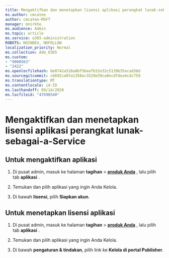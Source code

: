 ```yaml
---
title: Mengaktifkan dan menetapkan lisensi aplikasi perangkat lunak-sebagai-a-Service
ms.author: cmcatee
author: cmcatee-MSFT
manager: mnirkhe
ms.audience: Admin
ms.topic: article
ms.service: o365-administration
ROBOTS: NOINDEX, NOFOLLOW
localization_priority: Normal
ms.collection: Adm_O365
ms.custom:
- "9000563"
- "2422"
ms.openlocfilehash: 8e0742a528a8bf5beefb32e32c5139b35ecad38d
ms.sourcegitcommit: c6692ce0fa1358ec3529e59ca0ecdfdea4cdc759
ms.translationtype: MT
ms.contentlocale: id-ID
ms.lasthandoff: 09/14/2020
ms.locfileid: "47698540"
---
```

# <a name="activate-and-assign-software-as-a-service-app-licenses"></a>Mengaktifkan dan menetapkan lisensi aplikasi perangkat lunak-sebagai-a-Service 

## <a name="to-activate-apps"></a>Untuk mengaktifkan aplikasi

1. Di pusat admin, masuk ke halaman **tagihan**  >  **[produk Anda](https://go.microsoft.com/fwlink/p/?linkid=842054)** , lalu pilih tab **aplikasi** .

2. Temukan dan pilih aplikasi yang ingin Anda Kelola.

3. Di bawah **lisensi**, pilih **Siapkan akun**.  

## <a name="to-assign-app-licenses"></a>Untuk menetapkan lisensi aplikasi

1. Di pusat admin, masuk ke halaman **tagihan**  >  **[produk Anda](https://go.microsoft.com/fwlink/p/?linkid=842054)** , lalu pilih tab **aplikasi** .

2. Temukan dan pilih aplikasi yang ingin Anda Kelola.  

3. Di bawah **pengaturan & tindakan**, pilih link ke **Kelola di portal Publisher**.